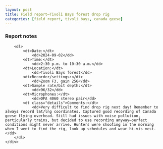 ```yaml
---
layout: post
title: Field report—Tivoli Bays forest drop rig
categories: [field report, tivoli bays, canada geese]
---
```


<div id="report_notes" class="report-notes-container">
	<div class="report-notes">
		<h3>Report notes</h3>
		
		<dl>
			<dt>Date:</dt> 
				<dd>2024-09-02</dd>
			<dt>Time:</dt> 
				<dd>2:30 p.m. to 10:30 a.m.</dd>
			<dt>Location:</dt> 
				<dd>Tivoli Bays forest</dd>
			<dt>Recorder/settings:</dt> 
				<dd>Zoom F3, gain 256</dd>
			<dt>Sample rate/bit depth:</dt> 
				<dd>96/32</dd>
			<dt>Microphones:</dt> 
				<dd>DPA 4060 stereo pair</dd>
			<dt class="details">Comments:</dt> 
				<dd>Very difficult to find drop rig next day! Remember to always record lat/lng coordinates. Captured good recording of Canada geese flying overhead. Still had issues with noise pollution, particularly trains, but decided to use recording anyway—perfect conditions might never arrive. Hunters were shooting in the morning when I went to find the rig, look up schedules and wear hi-vis vest.</dd>
		</dl>
	</div>
</div>
<!--more-->
